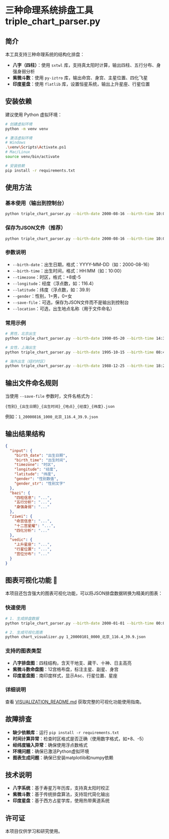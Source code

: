 # 三种命理系统排盘工具 triple_chart_parser.py

## 简介

本工具支持三种命理系统的结构化排盘：
- **八字（四柱）**：使用 `sxtwl` 库，支持真太阳时计算，输出四柱、五行分布、身强身弱分析
- **紫微斗数**：使用 `py-iztro` 库，输出命宫、身宫、主星位置、四化飞星
- **印度星盘**：使用 `flatlib` 库，设置恒星系统，输出上升星座、行星位置

## 安装依赖

建议使用 Python 虚拟环境：

```bash
# 创建虚拟环境
python -m venv venv

# 激活虚拟环境
# Windows
.\venv\Scripts\Activate.ps1
# Mac/Linux
source venv/bin/activate

# 安装依赖
pip install -r requirements.txt
```

## 使用方法

### 基本使用（输出到控制台）
```bash
python triple_chart_parser.py --birth-date 2000-08-16 --birth-time 10:00 --timezone +8 --longitude 116.4 --latitude 39.9 --gender 1
```

### 保存为JSON文件（推荐）
```bash
python triple_chart_parser.py --birth-date 2000-08-16 --birth-time 10:00 --timezone +8 --longitude 116.4 --latitude 39.9 --gender 1 --save-file --location 北京
```

### 参数说明
- `--birth-date`：出生日期，格式：YYYY-MM-DD（如：2000-08-16）
- `--birth-time`：出生时间，格式：HH:MM（如：10:00）
- `--timezone`：时区，格式：+8或-5
- `--longitude`：经度（浮点数，如：116.4）
- `--latitude`：纬度（浮点数，如：39.9）
- `--gender`：性别，1=男，0=女
- `--save-file`：可选，保存为JSON文件而不是输出到控制台
- `--location`：可选，出生地点名称（用于文件命名）

### 常用示例

```bash
# 男性，北京出生
python triple_chart_parser.py --birth-date 1990-05-20 --birth-time 14:30 --timezone +8 --longitude 116.4 --latitude 39.9 --gender 1 --save-file --location 北京

# 女性，上海出生
python triple_chart_parser.py --birth-date 1995-10-15 --birth-time 08:45 --timezone +8 --longitude 121.5 --latitude 31.2 --gender 0 --save-file --location 上海

# 海外出生（纽约时区）
python triple_chart_parser.py --birth-date 1988-12-25 --birth-time 18:20 --timezone -5 --longitude -74.0 --latitude 40.7 --gender 1 --save-file --location 纽约
```

## 输出文件命名规则

当使用 `--save-file` 参数时，文件名格式为：
```
{性别}_{出生日期}_{出生时间}_{地点}_{经度}_{纬度}.json
```
例如：`1_20000816_1000_北京_116.4_39.9.json`

## 输出结果结构

```json
{
  "input": {
    "birth_date": "出生日期",
    "birth_time": "出生时间", 
    "timezone": "时区",
    "longitude": "经度",
    "latitude": "纬度",
    "gender": "性别数值",
    "gender_str": "性别文字"
  },
  "bazi": {
    "四柱信息": "...",
    "五行分析": "...",
    "身强身弱": "..."
  },
  "ziwei": {
    "命宫信息": "...",
    "十二宫星耀": "...",
    "四化分析": "..."
  },
  "vedic": {
    "上升星座": "...",
    "行星位置": "...",
    "宫位分布": "..."
  }
}
```

## 图表可视化功能 🎨

本项目还包含强大的图表可视化功能，可以将JSON排盘数据转换为精美的图表：

### 快速使用

```bash
# 1. 生成排盘数据
python triple_chart_parser.py --birth-date 2000-01-01 --birth-time 00:00 --timezone +8 --longitude 116.4 --latitude 39.9 --gender 1 --save-file --location 北京

# 2. 生成可视化图表
python chart_visualizer.py 1_20000101_0000_北京_116.4_39.9.json
```

### 支持的图表类型

- **八字排盘图**：四柱结构，含天干地支、藏干、十神、日主高亮
- **紫微斗数命盘图**：12宫格布盘，标注主星、副星、身宫
- **印度星盘图**：南印度样式，显示Asc、行星位置、星座

### 详细说明

查看 [VISUALIZATION_README.md](VISUALIZATION_README.md) 获取完整的可视化功能使用指南。

## 故障排查

- **缺少依赖库**：运行 `pip install -r requirements.txt`
- **时间计算异常**：检查时区格式是否正确（使用数字格式，如+8、-5）
- **经纬度输入异常**：确保使用浮点数格式
- **环境问题**：确保已激活Python虚拟环境
- **图表生成问题**：确保已安装matplotlib和numpy依赖

## 技术说明

- **八字系统**：基于寿星万年历库，支持真太阳时校正
- **紫微斗数**：基于传统排盘算法，支持现代简化输出
- **印度星盘**：基于西方占星学库，使用热带黄道系统

## 许可证

本项目仅供学习和研究使用。 